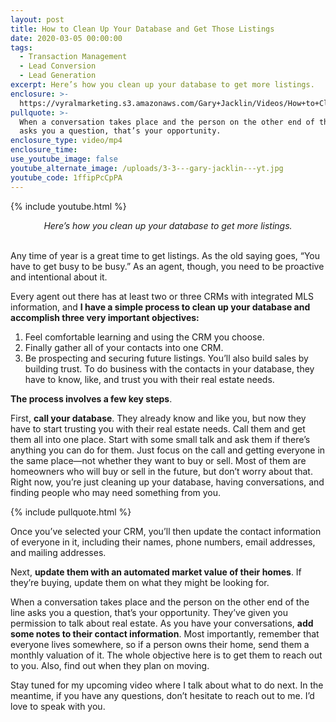 ```yaml
---
layout: post
title: How to Clean Up Your Database and Get Those Listings
date: 2020-03-05 00:00:00
tags:
  - Transaction Management
  - Lead Conversion
  - Lead Generation
excerpt: Here’s how you clean up your database to get more listings.
enclosure: >-
  https://vyralmarketing.s3.amazonaws.com/Gary+Jacklin/Videos/How+to+Clean+Up+Your+Database+and+Get+Those+Listings.mp4
pullquote: >-
  When a conversation takes place and the person on the other end of the line
  asks you a question, that’s your opportunity.
enclosure_type: video/mp4
enclosure_time:
use_youtube_image: false
youtube_alternate_image: /uploads/3-3---gary-jacklin---yt.jpg
youtube_code: 1ffipPcCpPA
---
```


{% include youtube.html %}

<center><em>Here&rsquo;s how you clean up your database to get more listings.</em></center>

<br>Any time of year is a great time to get listings. As the old saying goes, “You have to get busy to be busy.” As an agent, though, you need to be proactive and intentional about it.

Every agent out there has at least two or three CRMs with integrated MLS information, and **I have a simple process to clean up your database and accomplish three very important objectives:**

1. Feel comfortable learning and using the CRM you choose.
2. Finally gather all of your contacts into one CRM.
3. Be prospecting and securing future listings. You’ll also build sales by building trust. To do business with the contacts in your database, they have to know, like, and trust you with their real estate needs.

**The process involves a few key steps**.

First, **call your database**. They already know and like you, but now they have to start trusting you with their real estate needs. Call them and get them all into one place. Start with some small talk and ask them if there’s anything you can do for them. Just focus on the call and getting everyone in the same place—not whether they want to buy or sell. Most of them are homeowners who will buy or sell in the future, but don’t worry about that. Right now, you’re just cleaning up your database, having conversations, and finding people who may need something from you.

{% include pullquote.html %}

Once you’ve selected your CRM, you’ll then update the contact information of everyone in it, including their names, phone numbers, email addresses, and mailing addresses.

Next, **update them with an automated market value of their homes**. If they’re buying, update them on what they might be looking for.

When a conversation takes place and the person on the other end of the line asks you a question, that’s your opportunity. They’ve given you permission to talk about real estate. As you have your conversations, **add some notes to their contact information**. Most importantly, remember that everyone lives somewhere, so if a person owns their home, send them a monthly valuation of it. The whole objective here is to get them to reach out to you. Also, find out when they plan on moving.

Stay tuned for my upcoming video where I talk about what to do next. In the meantime, if you have any questions, don’t hesitate to reach out to me. I’d love to speak with you.
